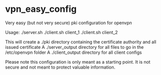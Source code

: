 # vpn_easy_config
Very easy (but not very secure) pki configuration for openvpn

Usage:
./server.sh 
./client.sh client_1
./client.sh client_2

This will create a ./pki directory containing the certificate authority and all issued certificate
A ./server_output directory for all files to go in the /etc/openvpn folder
A ./client_output directory for all client configs

Please note this configuration is only meant as a starting point. It is not secure and not meant to protect valuable information.

